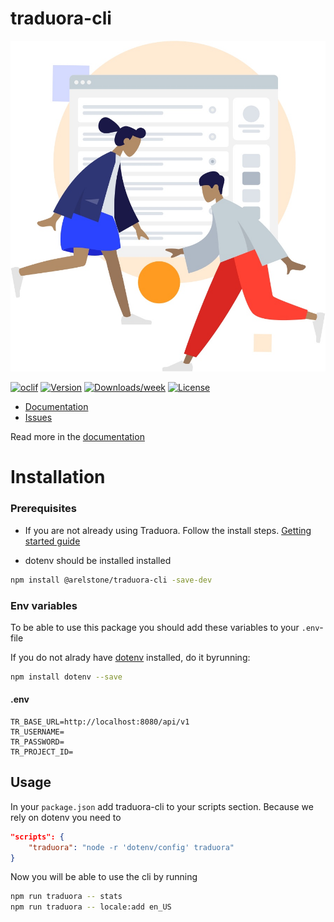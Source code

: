 traduora-cli
============

![](https://raw.githubusercontent.com/arelstone/traduora-cli/master/docs/_media/image.jpg)

[![oclif](https://img.shields.io/badge/cli-oclif-brightgreen.svg)](https://oclif.io)
[![Version](https://img.shields.io/npm/v/traduora-cli.svg)](https://npmjs.org/package/@arelstone/traduora-cli)
[![Downloads/week](https://img.shields.io/npm/dw/traduora-cli.svg)](https://npmjs.org/package/@arelstone/traduora-cli)
[![License](https://img.shields.io/npm/l/traduora-cli.svg)](https://github.com//traduora-cli/blob/master/package.json)

-  [Documentation](https://arelstone.github.io/traduora-cli/)
- [Issues](https://arelstone.github.io/traduora-cli//issues)

Read more in the [documentation](https://arelstone.github.io/traduora-cli/)


# Installation

### Prerequisites
- If you are not already using Traduora.  Follow the install steps. [Getting started guide](https://docs.traduora.com/docs/getting-started)

- dotenv should be installed installed


```bash
npm install @arelstone/traduora-cli -save-dev
```

### Env variables
To be able to use this package you should add these variables to your `.env`-file

If you do not alrady have [dotenv](https://www.npmjs.com/package/dotenv) installed, do it byrunning:

```bash
npm install dotenv --save
```

#### .env
```
TR_BASE_URL=http://localhost:8080/api/v1
TR_USERNAME=
TR_PASSWORD=
TR_PROJECT_ID=
```

## Usage
In your `package.json` add traduora-cli to your scripts section. Because we rely on dotenv you need to 
```json
"scripts": {
    "traduora": "node -r 'dotenv/config' traduora"
}
```

Now you will be able to use the cli by running
```bash
npm run traduora -- stats
npm run traduora -- locale:add en_US
```
